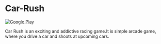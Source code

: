 # Car-Rush
[![Google Play](https://freeiconshop.com/wp-content/uploads/edd/google-play-badge.png)](https://play.google.com/store/apps/details?id=com.stvya.carrush)

Car Rush is an exciting and addictive racing game.It is simple arcade game, where you drive a car and shoots at upcoming cars.
